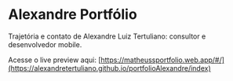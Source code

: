 # Alexandre Portfólio

Trajetória e contato de Alexandre Luiz Tertuliano: consultor e desenvolvedor mobile.

Acesse o live preview aqui: [https://matheussportfolio.web.app/#/](https://alexandretertuliano.github.io/portfolioAlexandre/index)

